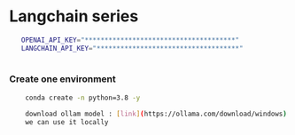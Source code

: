# Langchain series
```bash
   OPENAI_API_KEY="**************************************"
   LANGCHAIN_API_KEY="************************************"
   
```

### Create one environment

```bash
    conda create -n python=3.8 -y
```

```bash
    download ollam model : [link](https://ollama.com/download/windows)
    we can use it locally 
```


